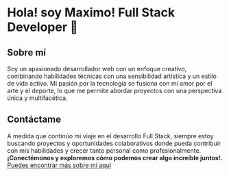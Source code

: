 # Hola! soy Maximo! Full Stack Developer 🐸
## Sobre mí
Soy un apasionado desarrollador web con un enfoque creativo, combinando habilidades técnicas con una sensibilidad artística y un estilo de vida activo. Mi pasión por la tecnología se fusiona con mi amor por el arte y el deporte, lo que me permite abordar proyectos con una perspectiva única y multifacética.
## Contáctame
A medida que continúo mi viaje en el desarrollo Full Stack, siempre estoy buscando proyectos y oportunidades colaborativos donde pueda contribuir con mis habilidades y crecer tanto personal como profesionalmente. **¡Conectémonos y exploremos cómo podemos crear algo increíble juntos!.**
[Puedes encontrar más sobre mí aquí](https://www.facebook.com/ "Puedes encontrar más sobre mí aquí")